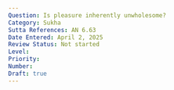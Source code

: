 ```yaml
---
Question: Is pleasure inherently unwholesome?
Category: Sukha
Sutta References: AN 6.63
Date Entered: April 2, 2025
Review Status: Not started
Level: 
Priority: 
Number: 
Draft: true
---
```

